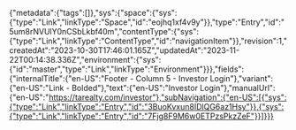 {"metadata":{"tags":[]},"sys":{"space":{"sys":{"type":"Link","linkType":"Space","id":"eojhq1xf4v9y"}},"type":"Entry","id":"5um8rNVUlY0nCSbLkbf40m","contentType":{"sys":{"type":"Link","linkType":"ContentType","id":"navigationItem"}},"revision":1,"createdAt":"2023-10-30T17:46:01.165Z","updatedAt":"2023-11-22T00:14:38.336Z","environment":{"sys":{"id":"master","type":"Link","linkType":"Environment"}}},"fields":{"internalTitle":{"en-US":"Footer - Column 5 - Investor Login"},"variant":{"en-US":"Link - Bolded"},"text":{"en-US":"Investor Login"},"manualUrl":{"en-US":"https://tarealty.com/investor"},"subNavigation":{"en-US":[{"sys":{"type":"Link","linkType":"Entry","id":"3BuoKvxun8IDlQG6az1Hsy"}},{"sys":{"type":"Link","linkType":"Entry","id":"7Fjg8F9M6w0ETPzsPkzZeF"}}]}}}